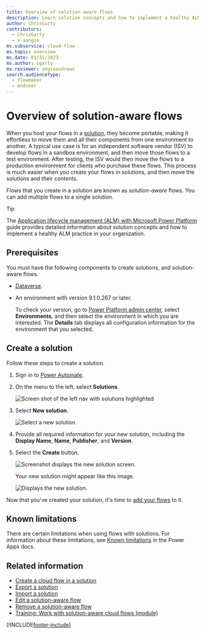 ```yaml
---
title: Overview of solution-aware flows
description: Learn solution concepts and how to implement a healthy ALM practice for flows.
author: ChrisGarty
contributors:
  - ChrisGarty
  - v-aangie
ms.subservice: cloud-flow
ms.topic: overview
ms.date: 01/31/2023
ms.author: cgarty
ms.reviewer: angieandrews
search.audienceType: 
  - flowmaker
  - enduser
---
```


# Overview of solution-aware flows

When you host your flows in a [solution](/power-platform/alm/solution-concepts-alm), they become portable, making it effortless to move them and all their components from one environment to another. A typical use case is for an independent software vendor (ISV) to develop flows in a sandbox environment, and then move those flows to a test environment. After testing, the ISV would then move the flows to a production environment for clients who purchase these flows. This process is much easier when you create your flows in solutions, and then move the solutions and their contents.

Flows that you create in a solution are known as *solution-aware* flows. You can add multiple flows to a single solution.

> [!TIP]
> The [Application lifecycle management (ALM) with Microsoft Power Platform](/power-platform/alm/) guide provides detailed information about solution concepts and how to implement a healthy ALM practice in your organization.

## Prerequisites

You must have the following components to create solutions, and solution-aware flows.

- [Dataverse](/powerapps/maker/data-platform/data-platform-intro).
- An environment with version 9.1.0.267 or later.

  To check your version, go to [Power Platform admin center](https://admin.powerplatform.microsoft.com/), select **Environments**, and then select the environment in which you are interested. The **Details** tab displays all configuration information for the environment that you selected.

## Create a solution

Follow these steps to create a solution.

1. Sign in to [Power Automate](https://make.powerautomate.com).
1. On the menu to the left, select **Solutions**.

   ![Screen shot of the left nav with solutions highlighted](./media/overview-solution-flows/left-nav-solution.png)

1. Select **New solution**.

   ![Select a new solution.](./media/overview-solution-flows/select-new-solution.png "Screen showing select new solution")

1. Provide all required information for your new solution, including the **Display Name**,  **Name**, **Publisher**, and **Version**.

1. Select the **Create** button.

   ![Screenshot displays the new solution screen.](./media/overview-solution-flows/new-solution.png "new solution properties screen")

   Your new solution might appear like this image.

   ![Displays the new solution.](./media/overview-solution-flows/new-solution-created.png "New solution showing on the *Solutions* screen")

Now that you've created your solution, it's time to [add your flows](./create-flow-solution.md) to it.

## Known limitations

There are certain limitations when using flows with solutions. For information about these limitations, see [Known limitations](/powerapps/maker/data-platform/solutions-overview#known-limitations) in the Power Apps docs.
  
## Related information

- [Create a cloud flow in a solution](./create-flow-solution.md)
- [Export a solution](./export-flow-solution.md)
- [Import a solution](./import-flow-solution.md)
- [Edit a solution-aware flow](./edit-solution-aware-flow.md)
- [Remove a solution-aware flow](./remove-solution-aware-flow.md)
- [Training: Work with solution-aware cloud flows (module)](https://learn.microsoft.com/en-us/training/modules/solution-aware-flow/)


[!INCLUDE[footer-include](includes/footer-banner.md)]
